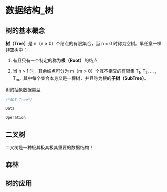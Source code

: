 # 数据结构_树

## 树的基本概念

<strong>树（Tree）</strong>是 n（n $\ge$ 0）个结点的有限集合，当 n = 0 时称为空树。早任意一棵非空树中：

1. 有且只有一个特定的称为<strong>根（Root）</strong>的结点

2. 当 n > 1 时，其余结点可分为 m（m > 0）个互不相交的有限集 T<sub>1</sub>, T<sub>2</sub>, ... , T<sub>m</sub>，其中每个集合本身又是一棵树，并且称为根的**子树（SubTree）**。

树的抽象数据类型

```cpp
/*ADT Tree*/

Data

Operation


```

## 二叉树

二叉树是一种极其极其极其重要的数据结构！


## 森林


## 树的应用